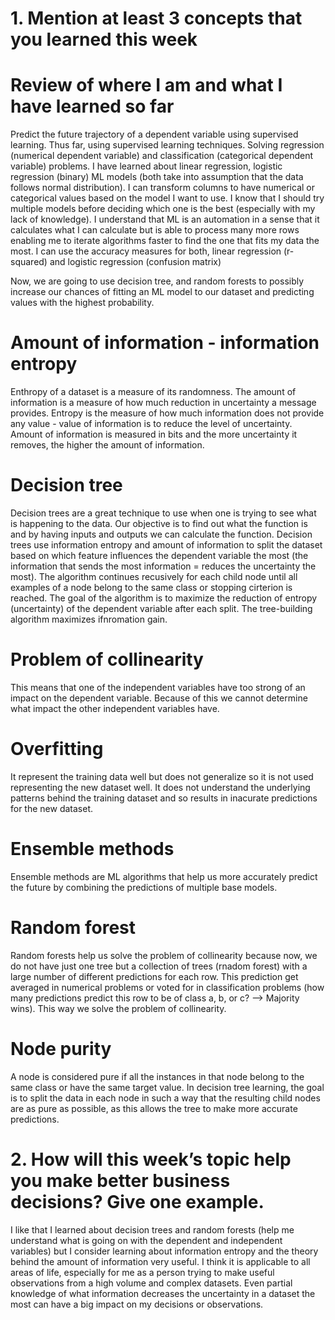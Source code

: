 # 1. Mention at least 3 concepts that you learned this week

# Review of where I am and what I have learned so far

Predict the future trajectory of a dependent variable using supervised learning. Thus far, using supervised learning techniques. Solving regression (numerical dependent variable) and classification (categorical dependent variable) problems. I have learned about linear regression, logistic regression (binary) ML models (both take into assumption that the data follows normal distribution). I can transform columns to have numerical or categorical values based on the model I want to use. I know that I should try multiple models before deciding which one is the best (especially with my lack of knowledge). I understand that ML is an automation in a sense that it calculates what I can calculate but is able to process many more rows enabling me to iterate algorithms faster to find the one that fits my data the most. I can use the accuracy measures for both, linear regression (r-squared) and logistic regression (confusion matrix)

Now, we are going to use decision tree, and random forests to possibly increase our chances of fitting an ML model to our dataset and predicting values with the highest probability.

# Amount of information - information entropy

Enthropy of a dataset is a measure of its randomness. The amount of information is a measure of how much reduction in uncertainty a message provides. Entropy is the measure of how much information does not provide any value - value of information is to reduce the level of uncertainty. Amount of information is measured in bits and the more uncertainty it removes, the higher the amount of information. 

# Decision tree

Decision trees are a great technique to use when one is trying to see what is happening to the data. Our objective is to find out what the function is and by having inputs and outputs we can calculate the function.
Decision trees use information entropy and amount of information to split the dataset based on which feature influences the dependent variable the most (the information that sends the most information = reduces the uncertainty the most). The algorithm continues recusively for each child node until all examples of a node belong to the same class or stopping cirterion is reached. The goal of the algorithm is to maximize the reduction of entropy (uncertainty) of the dependent variable after each split. The tree-building algorithm maximizes ifnromation gain.


# Problem of collinearity

This means that one of the independent variables have too strong of an impact on the dependent variable. Because of this we cannot determine what impact the other independent variables have. 

# Overfitting

It represent the training data well but does not generalize so it is not used representing the new dataset well. It does not understand the underlying patterns behind the training dataset and so results in inacurate predictions for the new dataset. 

# Ensemble methods

Ensemble methods are ML algorithms that help us more accurately predict the future by combining the predictions of multiple base models. 

# Random forest

Random forests help us solve the problem of collinearity because now, we do not have just one tree but a collection of trees (rnadom forest) with a large number of different predictions for each row. This prediction get averaged in numerical problems or voted for in classification problems (how many predictions predict this row to be of class a, b, or c? --> Majority wins). This way we solve the problem of collinearity. 

# Node purity

A node is considered pure if all the instances in that node belong to the same class or have the same target value. In decision tree learning, the goal is to split the data in each node in such a way that the resulting child nodes are as pure as possible, as this allows the tree to make more accurate predictions.

# 2. How will this week’s topic help you make better business decisions? Give one example.

I like that I learned about decision trees and random forests (help me understand what is going on with the dependent and independent variables) but I consider learning about information entropy and the theory behind the amount of information very useful. I think it is applicable to all areas of life, especially for me as a person trying to make useful observations from a high volume and complex datasets. Even partial knowledge of what information decreases the uncertainty in a dataset the most can have a big impact on my decisions or observations.   